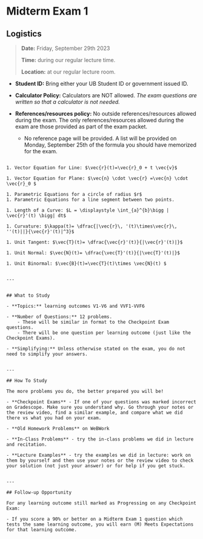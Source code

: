 Midterm Exam 1
============================


## Logistics

> **Date:** Friday, September 29th 2023
>
> **Time:** during our regular lecture time.
>
> **Location:** at our regular lecture room.

- **Student ID:** Bring either your UB Student ID or government issued ID.

 - **Calculator Policy:** Calculators are NOT allowed. _The exam questions are written so that a calculator is not needed._

- **References/resources policy:** No outside references/resources allowed during the exam.  The only references/resources allowed during the exam are those provided as part of the exam packet. 
    - No reference page will be provided.  A list will be provided on Monday, September 25th of the formula you should have memorized for the exam.

```{admonition} Formula to Memorize

1. Vector Equation for Line: $\vec{r}(t)=\vec{r}_0 + t \vec{v}$

1. Vector Equation for Plane: $\vec{n} \cdot \vec{r} =\vec{n} \cdot \vec{r}_0 $

1. Parametric Equations for a circle of radius $r$
1. Parametric Equations for a line segment between two points.

1. Length of a Curve: $L = \displaystyle \int_{a}^{b}\bigg | \vec{r}'(t) \bigg| dt$

1. Curvature: $\kappa(t)= \dfrac{|\vec{r}\, '(t)\times\vec{r}\, ''(t)||}{\vec{r}'(t)|^3}$

1. Unit Tangent: $\vec{T}(t)= \dfrac{\vec{r}'(t)}{|\vec{r}'(t)|}$

1. Unit Normal: $\vec{N}(t)= \dfrac{\vec{T}'(t)}{|\vec{T}'(t)|}$

1. Unit Binormal: $\vec{B}(t)=\vec{T}(t)\times \vec{N}(t) $


---


## What to Study

- **Topics:** learning outcomes V1-V6 and VVF1-VVF6

- **Number of Questions:** 12 problems.
    - These will be similar in format to the Checkpoint Exam questions.
    - There will be one question per learning outcome (just like the Checkpoint Exams).

- **Simplifying:** Unless otherwise stated on the exam, you do not need to simplify your answers.


---

## How To Study

The more problems you do, the better prepared you will be!

- **Checkpoint Exams** - If one of your questions was marked incorrect on Gradescope. Make sure you understand why. Go through your notes or the review video, find a similar example, and compare what we did there vs what you had on your exam.

- **Old Homework Problems** on WeBWork

- **In-Class Problems** - try the in-class problems we did in lecture and recitation. 

- **Lecture Examples** - try the examples we did in lecture: work on them by yourself and then use your notes or the review video to check your solution (not just your answer) or for help if you get stuck. 


---

## Follow-up Opportunity

For any learning outcome still marked as Progressing on any Checkpoint Exam:

- If you score a 90% or better on a Midterm Exam 1 question which tests the same learning outcome, you will earn (M) Meets Expectations for that learning outcome. 









